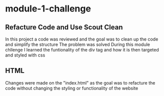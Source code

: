 # module-1-challenge

## Refacture Code and Use Scout Clean
In this project a code was reviewed and the goal was to clean up the code and simplify the structure 
The problem was solved 
During this module chllenge I learned the funtionality of the div tag and how it is then targeted and styled with css

## HTML 
Changes were made on the "index.html" as the goal was to refacture the code without changing the styling or functionality of the website
